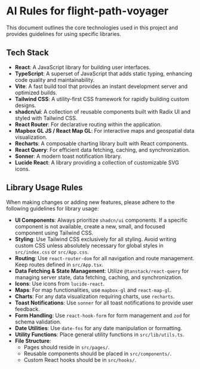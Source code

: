 # AI Rules for flight-path-voyager

This document outlines the core technologies used in this project and provides guidelines for using specific libraries.

## Tech Stack

*   **React**: A JavaScript library for building user interfaces.
*   **TypeScript**: A superset of JavaScript that adds static typing, enhancing code quality and maintainability.
*   **Vite**: A fast build tool that provides an instant development server and optimized builds.
*   **Tailwind CSS**: A utility-first CSS framework for rapidly building custom designs.
*   **shadcn/ui**: A collection of reusable components built with Radix UI and styled with Tailwind CSS.
*   **React Router**: For declarative routing within the application.
*   **Mapbox GL JS / React Map GL**: For interactive maps and geospatial data visualization.
*   **Recharts**: A composable charting library built with React components.
*   **React Query**: For efficient data fetching, caching, and synchronization.
*   **Sonner**: A modern toast notification library.
*   **Lucide React**: A library providing a collection of customizable SVG icons.

## Library Usage Rules

When making changes or adding new features, please adhere to the following guidelines for library usage:

*   **UI Components**: Always prioritize `shadcn/ui` components. If a specific component is not available, create a new, small, and focused component using Tailwind CSS.
*   **Styling**: Use Tailwind CSS exclusively for all styling. Avoid writing custom CSS unless absolutely necessary for global styles in `src/index.css` or `src/App.css`.
*   **Routing**: Use `react-router-dom` for all navigation and route management. Keep routes defined in `src/App.tsx`.
*   **Data Fetching & State Management**: Utilize `@tanstack/react-query` for managing server state, data fetching, caching, and synchronization.
*   **Icons**: Use icons from `lucide-react`.
*   **Maps**: For map functionalities, use `mapbox-gl` and `react-map-gl`.
*   **Charts**: For any data visualization requiring charts, use `recharts`.
*   **Toast Notifications**: Use `sonner` for all toast notifications to provide user feedback.
*   **Form Handling**: Use `react-hook-form` for form management and `zod` for schema validation.
*   **Date Utilities**: Use `date-fns` for any date manipulation or formatting.
*   **Utility Functions**: Place general utility functions in `src/lib/utils.ts`.
*   **File Structure**:
    *   Pages should reside in `src/pages/`.
    *   Reusable components should be placed in `src/components/`.
    *   Custom React hooks should be in `src/hooks/`.